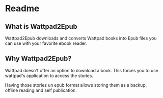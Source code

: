 # Readme

## What is Wattpad2Epub

Wattpad2Epub downloads and converts Wattpad books into Epub files you can use with your favorite ebook reader.

## Why Wattpad2Epub?

Wattpad doesn't offer an option to download a book. This forces you to use wattpad's application to access the stories.

Having those stories un epub format allows storing them as a backup, offline reading and self publication.
